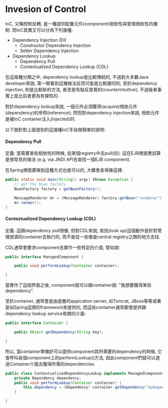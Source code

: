# Invesion of Control

IoC, 又稱控制反轉, 是一種提供配置元件\(component\)相依性與管理相依性的機制. 而IoC其實又可以分為下列幾種:

* Dependency Injection \(DI\)
  * Constructor Dependency Injection
  * Setter Dependency Injection
* Dependency Lookup
  * Dependency Pull
  * Contextualized Dependency Lookup \(CDL\)

在這兩種分類之中, dependency lookup是比較傳統的, 不過對大多數Java developer來說, 第一眼看到這種做法反而可能是比較親切的; 至於dependency injection, 則是比較新的方法, 甚至是有點反直覺的\(counterintuitive\), 不過後者事實上是比前者更為有彈性的.

對於dependency lookup來說, 一個元件必須獲得\(acquire\)相依元件\(dependency\)的參照\(reference\); 然而對dependency injection來說, 相依元件是被IoC container注入\(injected\)的.

以下就針對上面提到的這幾種IoC手段做簡單的說明:

#### Dependency Pull

定義: 當需要某些相依性的時候, 從某個registry中去pull\(拉\). 這在EJB裡面應該算是很常見的做法 \(e.g. via JNDI API去查找一個EJB component\).

在Spring裡面要做到這種方式也是可以的, 大概會長得像這樣:

```java
public static void main(String[] args) throws Exception {
    // get the bean factory
    BeanFactory factory = getBeanFactory();

    MessageRenderer mr = (MessageRenderer) factory.getBean("renderer");
    mr.render();
}
```

#### Contextualized Dependency Lookup \(CDL\)

定義: 這跟dependency pull很像, 但對CDL來說, 查找\(look up\)這個動作是針對管理資源的container去執行的, 而不是從一些像是central registry之類的地方去找.

CDL通常會要求component去實作一些特定的介面, 譬如說:

```java
public interface ManagedComponent {

    public void performLookup(Container container);

}
```

當實作了這個界面之後, component就可以跟container說: "我想要獲得某些dependency".

至於container, 通常會是由底層的appication server, 如Tomcat, JBoss等等或著是如Spring這類的framework來提供的, 而這些container通常都會提供跟dependency lookup service有關的介面:

```java
public interface Container {

    public Object getDependency(String key);

}
```

所以, 當container準備好可以提供component其所需要的dependency的時候, 它會呼叫各個component上的performLookup\(\)方法, 因此component們就可以透過Container介面去獲得所需的dependencies.

```java
public class ContextualizedDependencyLookup implements ManagedComponent {
    private Dependency dependency;
    public void performLookup(Container container) {
        this.dependency = (Dependency) container.getDependency("myDependency");
    }

}
```



